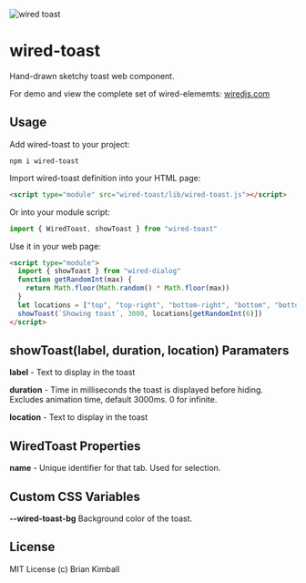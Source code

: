 ![wired toast](https://rawcdn.githack.com/bvkimball/wired-toast/7598df66ad1e54cdf6aeefb083c20c2f825def06/example/wired-toast.gif)

# wired-toast

Hand-drawn sketchy toast web component.

For demo and view the complete set of wired-elememts: [wiredjs.com](http://wiredjs.com/)

## Usage

Add wired-toast to your project:

```
npm i wired-toast
```

Import wired-toast definition into your HTML page:

```html
<script type="module" src="wired-toast/lib/wired-toast.js"></script>
```

Or into your module script:

```javascript
import { WiredToast, showToast } from "wired-toast"
```

Use it in your web page:

```html
<script type="module">
  import { showToast } from "wired-dialog"
  function getRandomInt(max) {
    return Math.floor(Math.random() * Math.floor(max))
  }
  let locations = ["top", "top-right", "bottom-right", "bottom", "bottom-left", "top-left"]
  showToast(`Showing toast`, 3000, locations[getRandomInt(6)])
</script>
```

## showToast(label, duration, location) Paramaters

**label** - Text to display in the toast

**duration** - Time in milliseconds the toast is displayed before hiding. Excludes animation time, default 3000ms. 0 for infinite.

**location** - Text to display in the toast

## WiredToast Properties

**name** - Unique identifier for that tab. Used for selection.

## Custom CSS Variables

**--wired-toast-bg** Background color of the toast.

## License

MIT License (c) Brian Kimball
